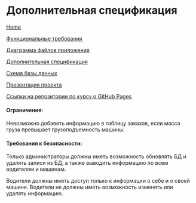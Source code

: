 # Дополнительная спецификация

[Home](../index.md)    

[Функциональные требования](functionalRequirements.md) 

[Диаграмма файлов приложения](applicationFileDiagram.md)

[Дополнительная спецификация](additionalSpecification.md)

[Схема базы данных](databaseSchema.md)

[Презентация проекта](projectPresentation.md)        

[Ссылки на репозитории по курсу о GitHub Pages](linksToRepositories.md)

#### Ограничения:
Невозможно добавить информацию в таблицу заказов, если масса груза превышает грузоподъемность машины.

#### Требования к безопасности:
Только администраторы должны иметь возможность обновлять БД и удалять записи из БД, а также выводить информацию по всем водителям и машинам.

Водители должны иметь доступ только к информации о себе и о своей машине. Водители не должны иметь возможность изменять или удалять информацию.
